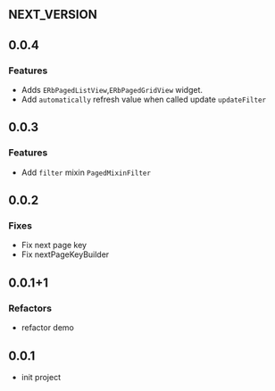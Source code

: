## NEXT_VERSION

## 0.0.4

### Features

- Adds `ERbPagedListView`,`ERbPagedGridView` widget.
- Add `automatically` refresh value when called update `updateFilter`

## 0.0.3

### Features

- Add `filter` mixin `PagedMixinFilter`

## 0.0.2

### Fixes

- Fix next page key
- Fix nextPageKeyBuilder

## 0.0.1+1

### Refactors

- refactor demo

## 0.0.1

- init project
